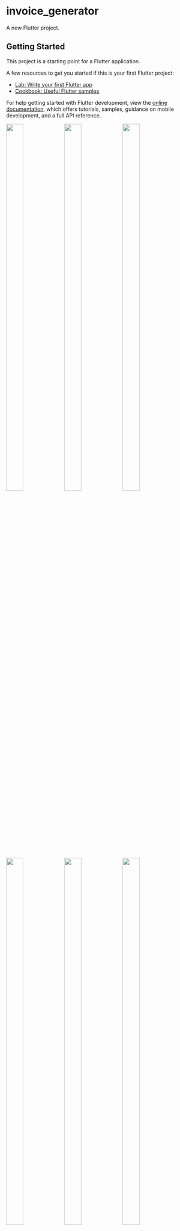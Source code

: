 # invoice_generator

A new Flutter project.

## Getting Started

This project is a starting point for a Flutter application.

A few resources to get you started if this is your first Flutter project:

- [Lab: Write your first Flutter app](https://docs.flutter.dev/get-started/codelab)
- [Cookbook: Useful Flutter samples](https://docs.flutter.dev/cookbook)

For help getting started with Flutter development, view the
[online documentation](https://docs.flutter.dev/), which offers tutorials,
samples, guidance on mobile development, and a full API reference.

<p>

<img src="https://user-images.githubusercontent.com/124335197/232493667-59f49212-393f-454d-8d3b-32b1af52fad5.png" height="50%" width="30%">
<img src="https://user-images.githubusercontent.com/124335197/232493606-a92492a1-acbb-47d7-9b2e-7ed03769f2ca.png" height="50%" width="30%">
<img src="https://user-images.githubusercontent.com/124335197/232493573-46ab8168-fe07-4878-abc7-586a923de611.png" height="50%" width="30%">
<img src="https://user-images.githubusercontent.com/124335197/232493630-4daa6fa5-046f-4d12-9369-0df305d69abe.png" height="50%" width="30%">
<img src="https://user-images.githubusercontent.com/124335197/232493642-f2a75c97-eb04-4932-a9f1-12f50461457d.png" height="50%" width="30%">
<img src="https://user-images.githubusercontent.com/124335197/232493650-3c98c4e4-a7ee-4116-a847-45b5b2202d2c.png" height="50%" width="30%">

</p>
